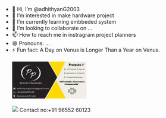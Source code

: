 - 👋 Hi, I’m @adhithyanG2003
- 👀 I’m interested in make hardware project
- 🌱 I’m currently learning embbeded system
- 💞️ I’m looking to collaborate on ...
- 📫 How to reach me in instragram project planners
- 😄 Pronouns: ...
- ⚡ Fun fact: A Day on Venus is Longer Than a Year on Venus.
  <br>
  <br>
  <img height="100" width="200" src="https://github.com/adhithyanG2003/web-for-app/blob/a2698da81736f6268217212bfb3a7d1b1d285f9d/project%20planner.jpg">
  <br>
  <br>
  <img width="20%" src="https://github.com/adhithyanG2003/Dhithyan/blob/da7111e3b6ca9fb65a9fab53afc56d47a9779b54/download.png">  Contact no:+91 96552 60123

<!---
adhithyanG2003/adhithyanG2003 is a ✨ special ✨ repository because its `README.md` (this file) appears on your GitHub profile.
You can click the Preview link to take a look at your changes.
--->

